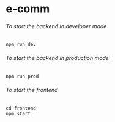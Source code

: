 # e-comm

###### To start the backend in developer mode
``` npm run dev ```

###### To start the backend in production mode
``` npm run prod ```

###### To start the frontend
```
cd frontend
npm start
```
